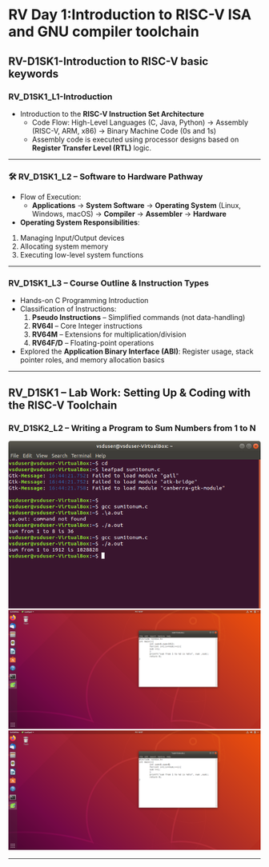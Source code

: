# RV Day 1:Introduction to RISC-V ISA and GNU compiler toolchain 
## RV-D1SK1-Introduction to RISC-V basic keywords  
### RV_D1SK1_L1-Introduction 
- Introduction to the **RISC-V Instruction Set Architecture**
    - Code Flow: High-Level Languages (C, Java, Python) → Assembly (RISC-V, ARM, x86) → Binary Machine Code (0s and 1s)
    - Assembly code is executed using processor designs based on **Register Transfer Level (RTL)** logic.

---

### 🛠 RV_D1SK1_L2 – Software to Hardware Pathway
- Flow of Execution:  
  - **Applications** → **System Software** → **Operating System** (Linux, Windows, macOS) → **Compiler** → **Assembler** →         **Hardware**
-  **Operating System Responsibilities**:
  1. Managing Input/Output devices
  2. Allocating system memory
  3. Executing low-level system functions

---

###  RV_D1SK1_L3 – Course Outline & Instruction Types
- Hands-on C Programming Introduction
- Classification of Instructions:
  1. **Pseudo Instructions** – Simplified commands (not data-handling)
  2. **RV64I** – Core Integer instructions
  3. **RV64M** – Extensions for multiplication/division
  4. **RV64F/D** – Floating-point operations
-  Explored the **Application Binary Interface (ABI)**: Register usage, stack pointer roles, and memory allocation basics

---

## RV_D1SK1 – Lab Work: Setting Up & Coding with the RISC-V Toolchain

### RV_D1SK2_L2 – Writing a Program to Sum Numbers from 1 to N
![images/Screenshot from 2025-05-02 16-57-46.png](https://github.com/yazhini-87/RISC-V-workshop-/blob/85f504f362a11a540f0f54932d22bce32e112dfb/images/Screenshot%20from%202025-05-02%2016-51-16.png)
![images/Screenshot from 2025-05-02 16-57-16.png](https://github.com/yazhini-87/RISC-V-workshop-/blob/4f1259bf7a206f1137b396166cc07f03e7e39b08/images/Screenshot%20from%202025-05-02%2016-57-16.png)
![images/Screenshot from 2025-05-02 16-57-46.png](https://github.com/yazhini-87/RISC-V-workshop-/blob/4f1259bf7a206f1137b396166cc07f03e7e39b08/images/Screenshot%20from%202025-05-02%2016-57-46.png)




---


